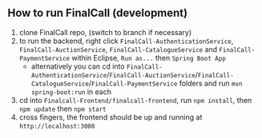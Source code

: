 ## How to run FinalCall (development)

1. clone FinalCall repo, (switch to branch if necessary)
2. to run the backend, right click `FinalCall-AuthenticationService`, `FinalCall-AuctionService`, `FinalCall-CatalogueService` and `FinalCall-PaymentService` within Eclipse, `Run as...` then `Spring Boot App`
   - alternatively you can cd into `FinalCall-AuthenticationService`/`FinalCall-AuctionService`/`FinalCall-CatalogueService`/`FinalCall-PaymentService` folders and run `mvn spring-boot:run` in each
3. cd into `Finalcall-Frontend/finalcall-frontend`, run `npm install`, then `npm update` then `npm start`
4. cross fingers, the frontend should be up and running at `http://localhost:3000`
